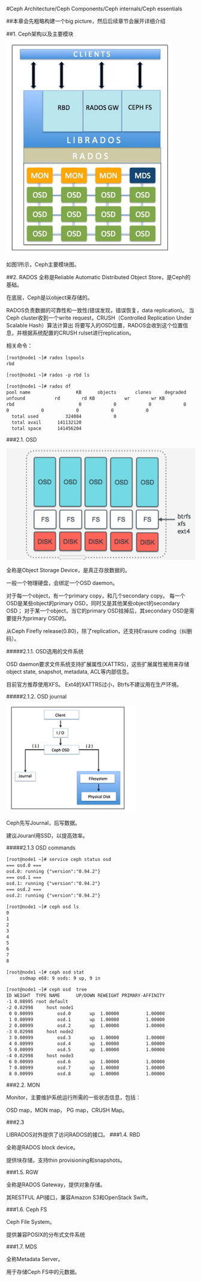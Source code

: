 #Ceph Architecture/Ceph Components/Ceph internals/Ceph essentials

##本章会先粗略构建一个big picture，然后后续章节会展开详细介绍

##1. Ceph架构以及主要模块

![图1](https://github.com/lzueclipse/learning/blob/master/ceph/day0002/1.png "图1")

如图1所示，Ceph主要模块图。

##2. RADOS
全称是Reliable Automatic Distributed Object Store，是Ceph的基础。

在底层，Ceph是以object来存储的。

RADOS负责数据的可靠性和一致性(错误发现，错误恢复，data replication)。
当Ceph cluster收到一个write request，CRUSH（Controlled Replication Under Scalable Hash）算法计算出
将要写入的OSD位置，RADOS会收到这个位置信息，并根据系统配置的CRUSH rulset进行replication。


相关命令：

```
[root@node1 ~]# rados lspools
rbd
```

```
[root@node1 ~]# rados -p rbd ls
```

```
[root@node1 ~]# rados df
pool name                 KB      objects       clones     degraded      unfound           rd        rd KB           wr        wr KB
rbd                        0            0            0            0           0            0            0            0            0
  total used          324084            0
  total avail      141132120
  total space      141456204
```

###2.1. OSD

![图2](https://github.com/lzueclipse/learning/blob/master/ceph/day0002/2.png "图2")

全称是Object Storage Device，是真正存放数据的。

一般一个物理硬盘，会绑定一个OSD daemon。

对于每一个object，有一个primary copy，和几个secondary copy。
每一个OSD是某些object的primary OSD，同时又是其他某些object的secondary OSD；
对于某一个object，当它的primary OSD挂掉后，其secondary OSD是需要提升为primary OSD的。

从Ceph Firefly release(0.80)，除了replication，还支持Erasure coding（纠删码）。

#####2.1.1. OSD选用的文件系统

OSD daemon要求文件系统支持扩展属性(XATTRS)，这些扩展属性被用来存储object state, snapshot, metadata, ACL等内部信息。

目前官方推荐使用XFS。
Ext4的XATTRS过小，Btrfs不建议用在生产环境。

#####2.1.2. OSD journal

![图3](https://github.com/lzueclipse/learning/blob/master/ceph/day0002/3.png "图3")


Ceph先写Journal，后写数据。

建议Jouranl用SSD，以提高效率。

#####2.1.3 OSD commands

```
[root@node1 ~]# service ceph status osd
=== osd.0 ===
osd.0: running {"version":"0.94.2"}
=== osd.1 ===
osd.1: running {"version":"0.94.2"}
=== osd.2 ===
osd.2: running {"version":"0.94.2"}
```
```
[root@node1 ~]# ceph osd ls
0
1
2
3
4
5
6
7
8
```
```
[root@node1 ~]# ceph osd stat
     osdmap e68: 9 osds: 9 up, 9 in
```
```
[root@node1 ~]# ceph osd  tree
ID WEIGHT  TYPE NAME      UP/DOWN REWEIGHT PRIMARY-AFFINITY
-1 0.08995 root default
-2 0.02998     host node1
 0 0.00999         osd.0       up  1.00000          1.00000
 1 0.00999         osd.1       up  1.00000          1.00000
 2 0.00999         osd.2       up  1.00000          1.00000
-3 0.02998     host node2
 3 0.00999         osd.3       up  1.00000          1.00000
 4 0.00999         osd.4       up  1.00000          1.00000
 5 0.00999         osd.5       up  1.00000          1.00000
-4 0.02998     host node3
 6 0.00999         osd.6       up  1.00000          1.00000
 7 0.00999         osd.7       up  1.00000          1.00000
 8 0.00999         osd.8       up  1.00000          1.00000
```

###2.2. MON

Monitor，主要维护系统运行所需的一些状态信息，包括：

OSD map，MON map， PG map，CRUSH Map。 

###2.3

LIBRADOS对外提供了访问RADOS的接口。
###1.4. RBD

全称是RADOS block device。

提供块存储，支持thin provisioning和snapshots。

###1.5. RGW

全称是RADOS Gateway，提供对象存储。

其RESTFUL API接口，兼容Amazon S3和OpenStack Swift，

###1.6. Ceph FS

Ceph File System。

提供兼容POSIX的分布式文件系统

###1.7. MDS

全称Metadata Server。

用于存储Ceph FS中的元数据。


